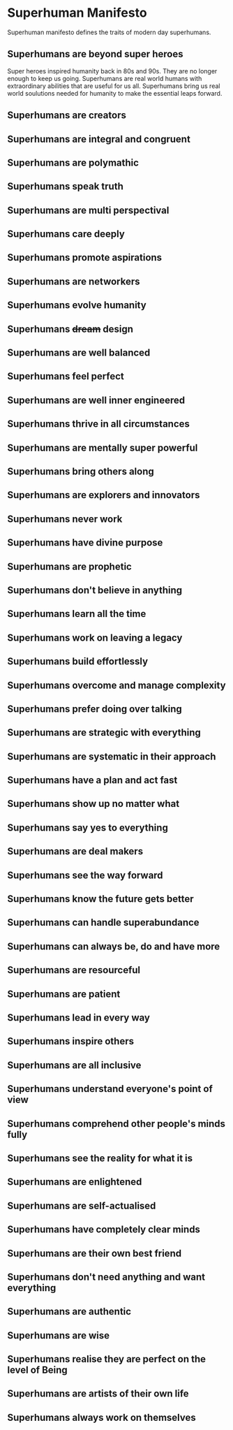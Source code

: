 # Superhuman Manifesto

Superhuman manifesto defines the traits of modern day superhumans.

## Superhumans are beyond super heroes

Super heroes inspired humanity back in 80s and 90s. They are no longer enough to 
keep us going. Superhumans are real world humans with extraordinary abilities that 
are useful for us all. Superhumans bring us real world soulutions needed for 
humanity to make the essential leaps forward.

## Superhumans are creators 

## Superhumans are integral and congruent 

## Superhumans are polymathic 

## Superhumans speak truth

## Superhumans are multi perspectival

## Superhumans care deeply 

## Superhumans promote aspirations

## Superhumans are networkers 

## Superhumans evolve humanity 

## Superhumans ~~dream~~ design 

## Superhumans are well balanced 

## Superhumans feel perfect 

## Superhumans are well inner engineered 

## Superhumans thrive in all circumstances 

## Superhumans are mentally super powerful 

## Superhumans bring others along 

## Superhumans are explorers and innovators 

## Superhumans never work 

## Superhumans have divine purpose 

## Superhumans are prophetic 

## Superhumans don't believe in anything 

## Superhumans learn all the time 

## Superhumans work on leaving a legacy 

## Superhumans build effortlessly 

## Superhumans overcome and manage complexity 

## Superhumans prefer doing over talking 

## Superhumans are strategic with everything 

## Superhumans are systematic in their approach 

## Superhumans have a plan and act fast

## Superhumans show up no matter what 

## Superhumans say yes to everything 

## Superhumans are deal makers 

## Superhumans see the way forward 

## Superhumans know the future gets better

## Superhumans can handle superabundance 

## Superhumans can always be, do and have more 

## Superhumans are resourceful 

## Superhumans are patient 

## Superhumans lead in every way 

## Superhumans inspire others 

## Superhumans are all inclusive 

## Superhumans understand everyone's point of view 

## Superhumans comprehend other people's minds fully 

## Superhumans see the reality for what it is 

## Superhumans are enlightened 

## Superhumans are self-actualised 

## Superhumans have completely clear minds 

## Superhumans are their own best friend 

## Superhumans don't need anything and want everything 

## Superhumans are authentic 

## Superhumans are wise 

## Superhumans realise they are perfect on the level of Being 

## Superhumans are artists of their own life 

## Superhumans always work on themselves 
